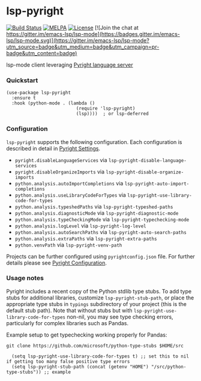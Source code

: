 # lsp-pyright

[![Build Status](https://github.com/emacs-lsp/lsp-pyright/workflows/CI/badge.svg?branch=master)](https://github.com/emacs-lsp/lsp-pyright/actions)
[![MELPA](https://melpa.org/packages/lsp-pyright-badge.svg)](https://melpa.org/#/lsp-pyright)
[![License](http://img.shields.io/:license-gpl3-blue.svg)](LICENSE)
[![Join the chat at https://gitter.im/emacs-lsp/lsp-mode](https://badges.gitter.im/emacs-lsp/lsp-mode.svg)](https://gitter.im/emacs-lsp/lsp-mode?utm_source=badge&utm_medium=badge&utm_campaign=pr-badge&utm_content=badge)

lsp-mode client leveraging [Pyright language server](https://github.com/microsoft/pyright)

### Quickstart

``` emacs-lisp
(use-package lsp-pyright
  :ensure t
  :hook (python-mode . (lambda ()
                          (require 'lsp-pyright)
                          (lsp))))  ; or lsp-deferred
```

### Configuration

`lsp-pyright` supports the following configuration. Each configuration is described in detail in [Pyright Settings](https://github.com/microsoft/pyright/blob/master/docs/settings.md).

- `pyright.disableLanguageServices` via `lsp-pyright-disable-language-services`
- `pyright.disableOrganizeImports` via `lsp-pyright-disable-organize-imports`
- `python.analysis.autoImportCompletions` via `lsp-pyright-auto-import-completions`
- `python.analysis.useLibraryCodeForTypes` via `lsp-pyright-use-library-code-for-types`
- `python.analysis.typeshedPaths` via `lsp-pyright-typeshed-paths`
- `python.analysis.diagnosticMode` via `lsp-pyright-diagnostic-mode`
- `python.analysis.typeCheckingMode` via `lsp-pyright-typechecking-mode`
- `python.analysis.logLevel` via `lsp-pyright-log-level`
- `python.analysis.autoSearchPaths` via `lsp-pyright-auto-search-paths`
- `python.analysis.extraPaths` via `lsp-pyright-extra-paths`
- `python.venvPath` via `lsp-pyright-venv-path`

Projects can be further configured using `pyrightconfig.json` file. For further details please see [Pyright Configuration](https://github.com/microsoft/pyright/blob/master/docs/configuration.md).

### Usage notes

Pyright includes a recent copy of the Python stdlib type stubs. To add type stubs for additional libraries, customize `lsp-pyright-stub-path`, or place the appropriate type stubs in `typings` subdirectory of your project (this is the default stub path). Note that without stubs but with `lsp-pyright-use-library-code-for-types` non-nil, you may see type checking errors, particularly for complex libraries such as Pandas.

Example setup to get typechecking working properly for Pandas: 

``` shell
git clone https://github.com/microsoft/python-type-stubs $HOME/src
```

``` emacs-lisp
  (setq lsp-pyright-use-library-code-for-types t) ;; set this to nil if getting too many false positive type errors
  (setq lsp-pyright-stub-path (concat (getenv "HOME") "/src/python-type-stubs")) ;; example
```
